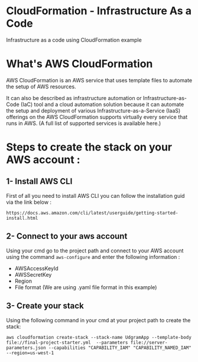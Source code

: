 # CloudFormation - Infrastructure As a Code
Infrastructure as a code using CloudFormation example

# What's AWS CloudFormation

AWS CloudFormation is an AWS service that uses template files to automate the setup of AWS resources.

It can also be described as infrastructure automation or Infrastructure-as-Code (IaC) tool and a cloud automation solution because it can automate the setup and deployment of various Infrastructure-as-a-Service (IaaS) offerings on the AWS CloudFormation supports virtually every service that runs in AWS. (A full list of supported services is available here.)

# Steps to create the stack on your AWS account :

## 1- Install AWS CLI

First of all you need to install AWS CLI you can follow the installation guid via the link below : 

    https://docs.aws.amazon.com/cli/latest/userguide/getting-started-install.html
    
    

## 2- Connect to your aws account

Using your cmd go to the project path and connect to your AWS account using the command `aws-configure` and enter the following information :

  - AWSAccessKeyId
  - AWSSecretKey
  - Region
  - File format (We are using .yaml file format in this example)


## 3- Create your stack

Using the following command in your cmd at your project path to create the stack: 

`aws cloudformation create-stack --stack-name UdgramApp --template-body file://final-project-starter.yml  --parameters file://server-parameters.json --capabilities "CAPABILITY_IAM" "CAPABILITY_NAMED_IAM" --region=us-west-1`
